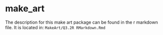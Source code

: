 # make_art

The description for this make art package can be found in the r markdown file.
It is located in: `MakeArt/Q3.2R RMarkdown.Rmd`
